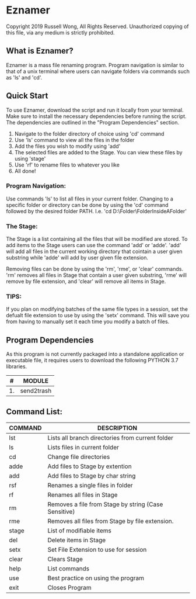 # Eznamer
Copyright 2019 Russell Wong, All Rights Reserved. Unauthorized copying of this file, via any medium is strictly prohibited.

## What is Eznamer? 
Eznamer is a mass file renaming program. Program navigation is similar to that of a unix terminal where users can navigate folders via commands such as 'ls' and 'cd'. 

## Quick Start
To use Eznamer, download the script and run it locally from your terminal. Make sure to install the necessary dependencies before running the script. The dependencies are outlined in the "Program Dependencies" section.

1) Navigate to the folder directory of choice using 'cd' command
2) Use 'ls' command to view all the files in the folder 
3) Add the files you wish to modify using 'add' 
4) The selected files are added to the Stage. You can view these files by using 'stage'
5) Use 'rf' to rename files to whatever you like
6) All done! 

### Program Navigation:
Use commands 'ls' to list all files in your current folder. Changing to a specific folder or directory can be done by using the 'cd' command followed by the desired folder PATH. I.e. 'cd D:\Folder\FolderInsideAFolder'

### The Stage:
The Stage is a list containing all the files that will be modified are stored. To add items to the Stage users can use the command 'add' or 'adde'. 'add' will add all files in the current working directory that cointain a user given substring while 'adde' will add by user given file extension. 

Removing files can be done by using the 'rm', 'rme', or 'clear' commands. 'rm' removes all files in Stage that contain a user given substring, 'rme' will remove by file extension, and 'clear' will remove all items in Stage.
       
### TIPS:
If you plan on modifying batches of the same file types in a session, set the defualt file extension to use by using the 'setx' command.
This will save you from having to manually set it each time you modify a batch of files. 


## Program Dependencies 
As this program is not currently packaged into a standalone application or executable file, it requires users to download the following PYTHON 3.7 libraries. 

| #  | MODULE |
| ------------- | ------------- |
| 1.  | send2trash |


## Command List: 

| COMMAND  | DESCRIPTION |
| ------------- | ------------- |
| lst  | Lists all branch directories from current folder |
| ls  | Lists files in current folder |
| cd  | Change file directories |
| adde  | Add files to Stage by extention |
| add  | Add files to Stage by char string |
| rsf  | Renames a single files in folder  |
| rf  | Renames all files in Stage  |
| rm  | Removes a file from Stage by string (Case Sensitive)  |
| rme  | Removes all files from Stage by file extension.  |
| stage  | List of modifiable items |
| del  | Delete items in Stage |
| setx  | Set File Extension to use for session |
| clear  | Clears Stage |
| help  | List commands |
| use  | Best practice on using the program |
| exit  | Closes Program |


